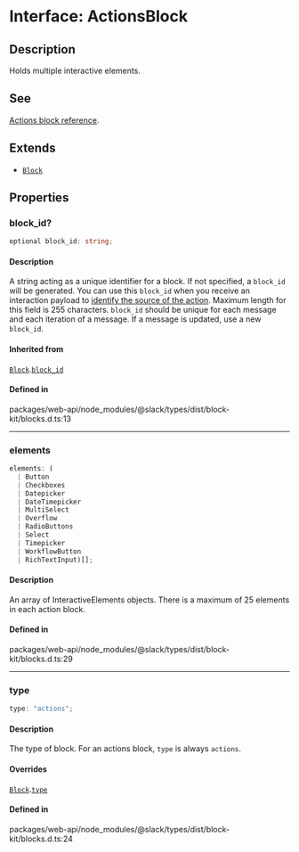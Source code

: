 # Interface: ActionsBlock

## Description

Holds multiple interactive elements.

## See

[Actions block reference](https://api.slack.com/reference/block-kit/blocks#actions).

## Extends

- [`Block`](Interface.Block.md)

## Properties

### block\_id?

```ts
optional block_id: string;
```

#### Description

A string acting as a unique identifier for a block. If not specified, a `block_id` will be generated.
You can use this `block_id` when you receive an interaction payload to
[identify the source of the action](https://api.slack.com/interactivity/handling#payloads).
Maximum length for this field is 255 characters. `block_id` should be unique for each message and each iteration of
a message. If a message is updated, use a new `block_id`.

#### Inherited from

[`Block`](Interface.Block.md).[`block_id`](Interface.Block.md#block_id)

#### Defined in

packages/web-api/node\_modules/@slack/types/dist/block-kit/blocks.d.ts:13

***

### elements

```ts
elements: (
  | Button
  | Checkboxes
  | Datepicker
  | DateTimepicker
  | MultiSelect
  | Overflow
  | RadioButtons
  | Select
  | Timepicker
  | WorkflowButton
  | RichTextInput)[];
```

#### Description

An array of InteractiveElements objects.
There is a maximum of 25 elements in each action block.

#### Defined in

packages/web-api/node\_modules/@slack/types/dist/block-kit/blocks.d.ts:29

***

### type

```ts
type: "actions";
```

#### Description

The type of block. For an actions block, `type` is always `actions`.

#### Overrides

[`Block`](Interface.Block.md).[`type`](Interface.Block.md#type)

#### Defined in

packages/web-api/node\_modules/@slack/types/dist/block-kit/blocks.d.ts:24
